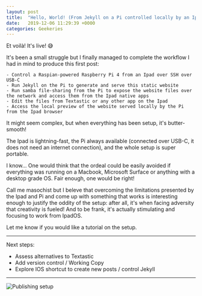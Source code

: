 ```yaml
---
layout: post
title:  "Hello, World! (From Jekyll on a Pi controlled locally by an Ipad)"
date:   2019-12-06 11:29:39 +0000
categories: Geekeries
---
```


Et voilà! It's live! 😅

It's been a small struggle but I finally managed to complete the workflow I had in mind to produce this first post: 

	- Control a Raspian-powered Raspberry Pi 4 from an Ipad over SSH over USB-C
	- Run Jekyll on the Pi to generate and serve this static website
	- Run samba file-sharing from the Pi to expose the website files over the network and access them from the Ipad native apps
	- Edit the files from Textastic or any other app on the Ipad
	- Access the local preview of the website served locally by the Pi from the Ipad browser

It might seem complex, but when everything has been setup, it's butter-smooth!

The Ipad is lightning-fast, the Pi always available (connected over USB-C, it does not need an internet connection), and the whole setup is super portable.

I know... One would think that the ordeal could be easily avoided if everything was running on a Macbook, Microsoft Surface or anything with a desktop grade OS. Fair enough, one would be right! 

Call me masochist but I beleve that overcoming the  limitations presented by the Ipad and Pi and come up with something that works is interesting enough to justify the oddity of the setup: after all, it's when facing adversity that creativity is fueled! 
And to be frank, it's actually stimulating and focusing to work from IpadOS.

Let me know if you would like a tutorial on the setup.

---
Next steps: 
- Assess alternatives to Textastic
- Add version control / Working Copy
- Explore IOS shortcut to create new posts / control Jekyll

---
![Publishing setup](/marcmagn1/assets/publishing_setup.png)

